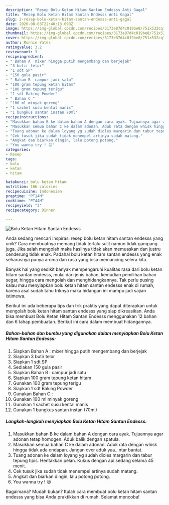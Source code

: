 ```yaml
---
description: "Resep Bolu Ketan Hitam Santan Endesss Anti Gagal"
title: "Resep Bolu Ketan Hitam Santan Endesss Anti Gagal"
slug: 2-resep-bolu-ketan-hitam-santan-endesss-anti-gagal
date: 2020-08-03T22:40:13.093Z
image: https://img-global.cpcdn.com/recipes/3173e87d4c019be8/751x532cq70/bolu-ketan-hitam-santan-endesss-foto-resep-utama.jpg
thumbnail: https://img-global.cpcdn.com/recipes/3173e87d4c019be8/751x532cq70/bolu-ketan-hitam-santan-endesss-foto-resep-utama.jpg
cover: https://img-global.cpcdn.com/recipes/3173e87d4c019be8/751x532cq70/bolu-ketan-hitam-santan-endesss-foto-resep-utama.jpg
author: Ronnie Yates
ratingvalue: 3.2
reviewcount: 3
recipeingredient:
- " Bahan A  mixer hingga putih mengembang dan berjejak"
- "3 butir telor"
- "1 sdt SP"
- "150 gula pasir"
- " Bahan B  campur jadi satu"
- "100 gram tepung ketan hitam"
- "100 gram tepung terigu"
- "1 sdt Baking Powder"
- " Bahan C "
- "100 ml minyak goreng"
- "1 sachet susu kental manis"
- "1 bungkus santan instan 70ml"
recipeinstructions:
- "Masukkan bahan B ke dalam bahan A dengan cara ayak. Tujuannya agar adonan tetap homogen. Aduk balik dengan spatula."
- "Masukkan semua bahan C ke dalam adonan. Aduk rata dengan whisk hingga tidak ada endapan. Jangan over aduk yaa.. ntar bantat."
- "Tuang adonan ke dalam loyang yg sudah dioles margarin dan tabur tepung tipis. Hentakkan pelan. Kukus dengan api sedang selama 45 menit."
- "Cek tusuk jika sudah tidak menempel artinya sudah matang."
- "Angkat dan biarkan dingin, lalu potong potong."
- "You wanna try ! 😉"
categories:
- Resep
tags:
- bolu
- ketan
- hitam

katakunci: bolu ketan hitam 
nutrition: 166 calories
recipecuisine: Indonesian
preptime: "PT14M"
cooktime: "PT44M"
recipeyield: "3"
recipecategory: Dinner

---
```



![Bolu Ketan Hitam Santan Endesss](https://img-global.cpcdn.com/recipes/3173e87d4c019be8/751x532cq70/bolu-ketan-hitam-santan-endesss-foto-resep-utama.jpg)

Anda sedang mencari inspirasi resep bolu ketan hitam santan endesss yang unik? Cara membuatnya memang tidak terlalu sulit namun tidak gampang juga. Jika salah mengolah maka hasilnya tidak akan memuaskan dan justru cenderung tidak enak. Padahal bolu ketan hitam santan endesss yang enak seharusnya punya aroma dan rasa yang bisa memancing selera kita.

Banyak hal yang sedikit banyak mempengaruhi kualitas rasa dari bolu ketan hitam santan endesss, mulai dari jenis bahan, kemudian pemilihan bahan segar, hingga cara mengolah dan menghidangkannya. Tak perlu pusing kalau mau menyiapkan bolu ketan hitam santan endesss enak di rumah, karena asal sudah tahu triknya maka hidangan ini mampu jadi sajian istimewa.




Berikut ini ada beberapa tips dan trik praktis yang dapat diterapkan untuk mengolah bolu ketan hitam santan endesss yang siap dikreasikan. Anda bisa membuat Bolu Ketan Hitam Santan Endesss menggunakan 12 bahan dan 6 tahap pembuatan. Berikut ini cara dalam membuat hidangannya.

<!--inarticleads1-->

##### Bahan-bahan dan bumbu yang digunakan dalam menyiapkan Bolu Ketan Hitam Santan Endesss:

1. Siapkan  Bahan A : mixer hingga putih mengembang dan berjejak
1. Siapkan 3 butir telor
1. Siapkan 1 sdt SP
1. Sediakan 150 gula pasir
1. Siapkan  Bahan B : campur jadi satu
1. Siapkan 100 gram tepung ketan hitam
1. Gunakan 100 gram tepung terigu
1. Siapkan 1 sdt Baking Powder
1. Gunakan  Bahan C :
1. Gunakan 100 ml minyak goreng
1. Gunakan 1 sachet susu kental manis
1. Gunakan 1 bungkus santan instan (70ml)




<!--inarticleads2-->

##### Langkah-langkah menyiapkan Bolu Ketan Hitam Santan Endesss:

1. Masukkan bahan B ke dalam bahan A dengan cara ayak. Tujuannya agar adonan tetap homogen. Aduk balik dengan spatula.
1. Masukkan semua bahan C ke dalam adonan. Aduk rata dengan whisk hingga tidak ada endapan. Jangan over aduk yaa.. ntar bantat.
1. Tuang adonan ke dalam loyang yg sudah dioles margarin dan tabur tepung tipis. Hentakkan pelan. Kukus dengan api sedang selama 45 menit.
1. Cek tusuk jika sudah tidak menempel artinya sudah matang.
1. Angkat dan biarkan dingin, lalu potong potong.
1. You wanna try ! 😉




Bagaimana? Mudah bukan? Itulah cara membuat bolu ketan hitam santan endesss yang bisa Anda praktikkan di rumah. Selamat mencoba!
